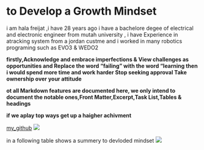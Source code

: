 # to Develop a Growth Mindset 
i am hala freijat ,i have 28 years ago i have a bachelore degee of electrical and electronic engineer from mutah university , i have Experience in atracking system from a jordan custme and i worked in many robotics programing such as EVO3 & WEDO2
 
**firstly,Acknowledge and embrace imperfections & View challenges as opportunities and  Replace the word “failing” with the word “learning then i would spend more time and work harder Stop seeking approval Take ownership over your attitude**

**ot all Markdown features are documented here, we only intend to document the notable ones,Front Matter,Excerpt,Task List,Tables & headings**
 
 **if we aplay top ways get up a haigher achivment**

[my_github](https://halafreijat.github.io/hello-amman102/)
![](https://cdnb.artstation.com/p/assets/images/images/005/507/167/large/howie-le-brain-whole-fotor.jpg?1491529680&dl=1)


 in a following table shows a summery to devloded mindset
 ![](https://miro.medium.com/max/1024/1*-eild5p0hGZDeOgM65sJpQ.jpeg)



                         
